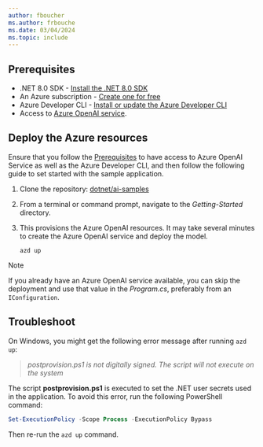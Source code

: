 ```yaml
---
author: fboucher
ms.author: frbouche
ms.date: 03/04/2024
ms.topic: include
---
```


## Prerequisites

- .NET 8.0 SDK - [Install the .NET 8.0 SDK](https://dotnet.microsoft.com/download/dotnet/8.0)
- An Azure subscription - [Create one for free](https://azure.microsoft.com/free)
- Azure Developer CLI - [Install or update the Azure Developer CLI](/azure/developer/azure-developer-cli/install-azd)
- Access to [Azure OpenAI service](/azure/ai-services/openai/overview#how-do-i-get-access-to-azure-openai).

## Deploy the Azure resources

Ensure that you follow the [Prerequisites](#prerequisites) to have access to Azure OpenAI Service as well as the Azure Developer CLI, and then follow the following guide to set started with the sample application.

1. Clone the repository: [dotnet/ai-samples](https://github.com/dotnet/ai-samples)
1. From a terminal or command prompt, navigate to the _Getting-Started_ directory.
1. This provisions the Azure OpenAI resources. It may take several minutes to create the Azure OpenAI service and deploy the model.

   ```azdeveloper
   azd up
   ```

> [!NOTE]
> If you already have an Azure OpenAI service available, you can skip the deployment and use that value in the _Program.cs_, preferably from an `IConfiguration`.

## Troubleshoot

On Windows, you might get the following error message after running `azd up`:
> *postprovision.ps1 is not digitally signed. The script will not execute on the system*

The script **postprovision.ps1** is executed to set the .NET user secrets used in the application. To avoid this error, run the following PowerShell command:

```powershell
Set-ExecutionPolicy -Scope Process -ExecutionPolicy Bypass
```

Then re-run the `azd up` command.
